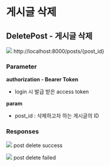 # 게시글 삭제

## DeletePost - 게시글 삭제

<img src="https://img.shields.io/badge/DELETE-red?style=plastic&logo=appveyor&logo=DELETE"/> http://localhost:8000/posts/{post_id}

### Parameter

**authorization - Bearer Token**

- login 시 발급 받은 access token

**param**

- post_id : 삭제하고자 하는 게시글의 ID

### Responses

<img src="https://img.shields.io/badge/200-519800?style=plastic&logo=appveyor&logo=200"/> post delete success

<img src="https://img.shields.io/badge/403-DB3A00?style=plastic&logo=appveyor&logo=403"/> post delete failed
